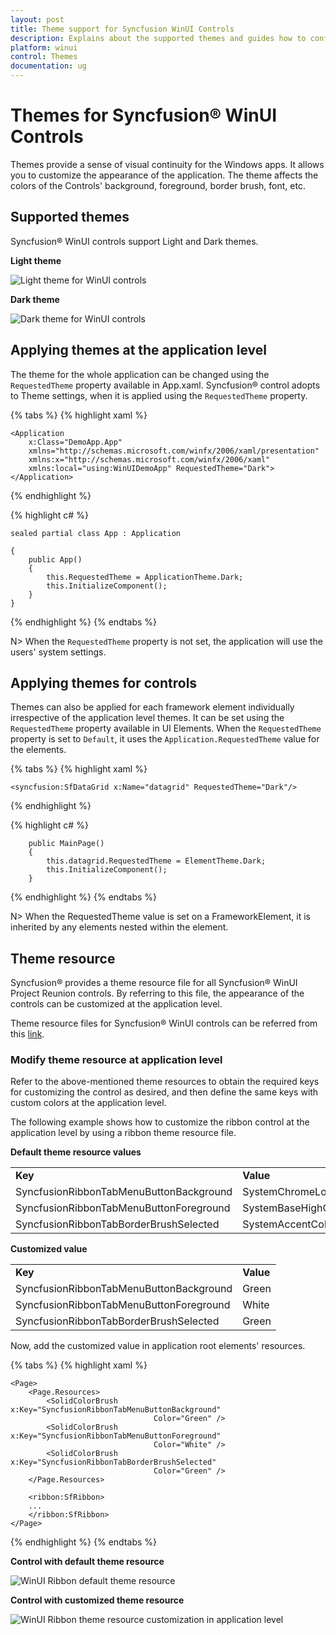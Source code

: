 ```yaml
---
layout: post
title: Theme support for Syncfusion WinUI Controls
description: Explains about the supported themes and guides how to configure themes for Syncfusion WinUI controls.
platform: winui
control: Themes
documentation: ug
---
```



# Themes for Syncfusion&reg; WinUI Controls

Themes provide a sense of visual continuity for the Windows apps. 
It allows you to customize the appearance of the application. 
The theme affects the colors of the Controls' background, foreground, border brush, font, etc. 

## Supported themes

Syncfusion&reg; WinUI controls support Light and Dark themes. 

**Light theme**

![Light theme for WinUI controls](themes-images/light.png)

**Dark theme**
    
![Dark theme for WinUI controls](themes-images/dark.png)

## Applying themes at the application level

The theme for the whole application can be changed using the `RequestedTheme` property available in App.xaml. 
Syncfusion&reg; control adopts to Theme settings, when it is applied using the `RequestedTheme` property. 

{% tabs %}
{% highlight xaml %}

    <Application
        x:Class="DemoApp.App"
        xmlns="http://schemas.microsoft.com/winfx/2006/xaml/presentation"
        xmlns:x="http://schemas.microsoft.com/winfx/2006/xaml"
        xmlns:local="using:WinUIDemoApp" RequestedTheme="Dark">
    </Application>

{% endhighlight %}

{% highlight c# %}

    sealed partial class App : Application

    {
        public App()
        {
            this.RequestedTheme = ApplicationTheme.Dark;
            this.InitializeComponent();
        }
    }

{% endhighlight %}
{% endtabs %}

N> When the `RequestedTheme` property is not set, the application will use the users' system settings.

## Applying themes for controls

Themes can also be applied for each framework element individually irrespective of the application level themes. 
It can be set using the `RequestedTheme` property available in UI Elements. 
When the `RequestedTheme` property is set to `Default`, it uses the `Application.RequestedTheme` value for the elements.

{% tabs %}
{% highlight xaml %}

    <syncfusion:SfDataGrid x:Name="datagrid" RequestedTheme="Dark"/>

{% endhighlight %}

{% highlight c# %}

        public MainPage()
        {
            this.datagrid.RequestedTheme = ElementTheme.Dark;
            this.InitializeComponent();
        }

{% endhighlight %}
{% endtabs %}

N> When the RequestedTheme value is set on a FrameworkElement, it is inherited by any elements nested within the element.

## Theme resource

Syncfusion&reg; provides a theme resource file for all Syncfusion&reg; WinUI Project Reunion controls. By referring to this file, the appearance of the controls can be customized at the application level.

Theme resource files for Syncfusion&reg; WinUI controls can be referred from this [link](https://github.com/syncfusion/winui-controls-theme-resource-files).

### Modify theme resource at application level

Refer to the above-mentioned theme resources to obtain the required keys for customizing the control as desired, and then define the same keys with custom colors at the application level.

The following example shows how to customize the ribbon control at the application level by using a ribbon theme resource file.

**Default theme resource values**

<table>
    <tr>
        <td><b>Key</b></td>
        <td><b>Value</b></td>
    </tr>
    <tr>
        <td>SyncfusionRibbonTabMenuButtonBackground</td>
        <td>SystemChromeLowColor</td>
    </tr>
    <tr>
        <td>SyncfusionRibbonTabMenuButtonForeground</td>
        <td>SystemBaseHighColor</td>
    </tr>
    <tr>
        <td>SyncfusionRibbonTabBorderBrushSelected</td>
        <td>SystemAccentColor</td>
    </tr>
</table>

**Customized value**

<table>
    <tr>
        <td><b>Key</b></td>
        <td><b>Value</b></td>
    </tr>
    <tr>
        <td>SyncfusionRibbonTabMenuButtonBackground</td>
        <td>Green</td>
    </tr>
    <tr>
        <td>SyncfusionRibbonTabMenuButtonForeground</td>
        <td>White</td>
    </tr>
    <tr>
        <td>SyncfusionRibbonTabBorderBrushSelected</td>
        <td>Green</td>
    </tr>
</table>

Now, add the customized value in application root elements' resources.

{% tabs %}
{% highlight xaml %}
    
    <Page>
        <Page.Resources>
            <SolidColorBrush x:Key="SyncfusionRibbonTabMenuButtonBackground"
                                    Color="Green" />
            <SolidColorBrush x:Key="SyncfusionRibbonTabMenuButtonForeground"
                                    Color="White" />
            <SolidColorBrush x:Key="SyncfusionRibbonTabBorderBrushSelected"
                                    Color="Green" />        
        </Page.Resources>

        <ribbon:SfRibbon>
        ...
        </ribbon:SfRibbon>
    </Page>

{% endhighlight %}
{% endtabs %}

**Control with default theme resource**

![WinUI Ribbon default theme resource](Common-images/winui-ribbon-default-theme-resource.png)

**Control with customized theme resource**

![WinUI Ribbon theme resource customization in application level](Common-images/winui-theme-resource-customization.png)



